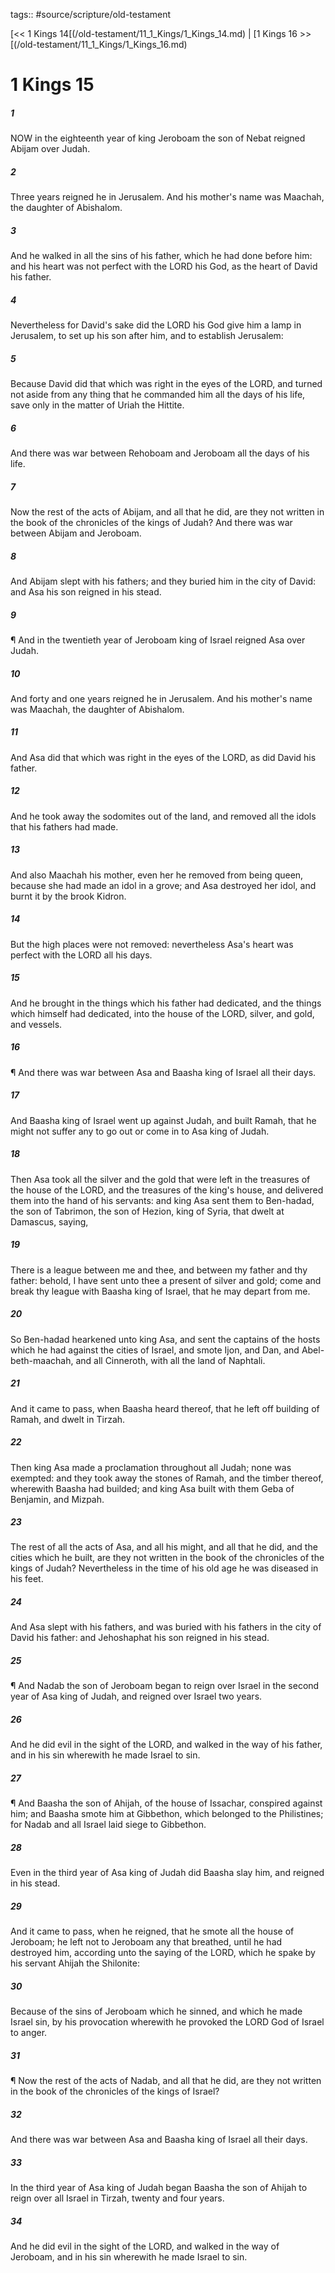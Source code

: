 tags:: #source/scripture/old-testament

[<< 1 Kings 14[(/old-testament/11_1_Kings/1_Kings_14.md) | [1 Kings 16 >>[(/old-testament/11_1_Kings/1_Kings_16.md)

# 1 Kings 15

##### 1

NOW in the eighteenth year of king Jeroboam the son of Nebat reigned Abijam over Judah.

##### 2

Three years reigned he in Jerusalem. And his mother's name was Maachah, the daughter of Abishalom.

##### 3

And he walked in all the sins of his father, which he had done before him: and his heart was not perfect with the LORD his God, as the heart of David his father.

##### 4

Nevertheless for David's sake did the LORD his God give him a lamp in Jerusalem, to set up his son after him, and to establish Jerusalem:

##### 5

Because David did that which was right in the eyes of the LORD, and turned not aside from any thing that he commanded him all the days of his life, save only in the matter of Uriah the Hittite.

##### 6

And there was war between Rehoboam and Jeroboam all the days of his life.

##### 7

Now the rest of the acts of Abijam, and all that he did, are they not written in the book of the chronicles of the kings of Judah? And there was war between Abijam and Jeroboam.

##### 8

And Abijam slept with his fathers; and they buried him in the city of David: and Asa his son reigned in his stead.

##### 9

¶ And in the twentieth year of Jeroboam king of Israel reigned Asa over Judah.

##### 10

And forty and one years reigned he in Jerusalem. And his mother's name was Maachah, the daughter of Abishalom.

##### 11

And Asa did that which was right in the eyes of the LORD, as did David his father.

##### 12

And he took away the sodomites out of the land, and removed all the idols that his fathers had made.

##### 13

And also Maachah his mother, even her he removed from being queen, because she had made an idol in a grove; and Asa destroyed her idol, and burnt it by the brook Kidron.

##### 14

But the high places were not removed: nevertheless Asa's heart was perfect with the LORD all his days.

##### 15

And he brought in the things which his father had dedicated, and the things which himself had dedicated, into the house of the LORD, silver, and gold, and vessels.

##### 16

¶ And there was war between Asa and Baasha king of Israel all their days.

##### 17

And Baasha king of Israel went up against Judah, and built Ramah, that he might not suffer any to go out or come in to Asa king of Judah.

##### 18

Then Asa took all the silver and the gold that were left in the treasures of the house of the LORD, and the treasures of the king's house, and delivered them into the hand of his servants: and king Asa sent them to Ben-hadad, the son of Tabrimon, the son of Hezion, king of Syria, that dwelt at Damascus, saying,

##### 19

There is a league between me and thee, and between my father and thy father: behold, I have sent unto thee a present of silver and gold; come and break thy league with Baasha king of Israel, that he may depart from me.

##### 20

So Ben-hadad hearkened unto king Asa, and sent the captains of the hosts which he had against the cities of Israel, and smote Ijon, and Dan, and Abel-beth-maachah, and all Cinneroth, with all the land of Naphtali.

##### 21

And it came to pass, when Baasha heard thereof, that he left off building of Ramah, and dwelt in Tirzah.

##### 22

Then king Asa made a proclamation throughout all Judah; none was exempted: and they took away the stones of Ramah, and the timber thereof, wherewith Baasha had builded; and king Asa built with them Geba of Benjamin, and Mizpah.

##### 23

The rest of all the acts of Asa, and all his might, and all that he did, and the cities which he built, are they not written in the book of the chronicles of the kings of Judah? Nevertheless in the time of his old age he was diseased in his feet.

##### 24

And Asa slept with his fathers, and was buried with his fathers in the city of David his father: and Jehoshaphat his son reigned in his stead.

##### 25

¶ And Nadab the son of Jeroboam began to reign over Israel in the second year of Asa king of Judah, and reigned over Israel two years.

##### 26

And he did evil in the sight of the LORD, and walked in the way of his father, and in his sin wherewith he made Israel to sin.

##### 27

¶ And Baasha the son of Ahijah, of the house of Issachar, conspired against him; and Baasha smote him at Gibbethon, which belonged to the Philistines; for Nadab and all Israel laid siege to Gibbethon.

##### 28

Even in the third year of Asa king of Judah did Baasha slay him, and reigned in his stead.

##### 29

And it came to pass, when he reigned, that he smote all the house of Jeroboam; he left not to Jeroboam any that breathed, until he had destroyed him, according unto the saying of the LORD, which he spake by his servant Ahijah the Shilonite:

##### 30

Because of the sins of Jeroboam which he sinned, and which he made Israel sin, by his provocation wherewith he provoked the LORD God of Israel to anger.

##### 31

¶ Now the rest of the acts of Nadab, and all that he did, are they not written in the book of the chronicles of the kings of Israel?

##### 32

And there was war between Asa and Baasha king of Israel all their days.

##### 33

In the third year of Asa king of Judah began Baasha the son of Ahijah to reign over all Israel in Tirzah, twenty and four years.

##### 34

And he did evil in the sight of the LORD, and walked in the way of Jeroboam, and in his sin wherewith he made Israel to sin.

